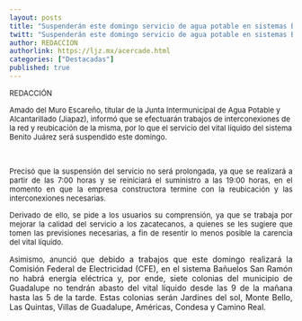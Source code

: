 ```yaml
---
layout: posts
title: "Suspenderán este domingo servicio de agua potable en sistemas Benito Juárez en la capital y Bañuelos San Ramón en Guadalupe"
twitt: "Suspenderán este domingo servicio de agua potable en sistemas Benito Juárez en la capital y Bañuelos San Ramón en Guadalupe"
author: REDACCION
authorlink: https://ljz.mx/acercade.html
categories: ["Destacadas"]
published: true
---
```

<p style="text-align: justify;">
  <span style="font-size: small;">REDACCIÓN</span>
</p>

<span style="font-size: small;" />Amado del Muro Escareño, titular de la Junta Intermunicipal de Agua Potable y Alcantarillado (Jiapaz), informó que se efectuarán trabajos de interconexiones de la red y reubicación de la misma, por lo que el servicio del vital líquido del sistema Benito Juárez será suspendido este domingo. </span></p> 
 

<p style="text-align: justify;">
  <span style="font-size: small;"> </span>
</p>

<p style="text-align: justify;">
  <span style="font-size: small;">Precisó que la suspensión del servicio no será prolongada, ya que se realizará a partir de las 7:00 horas y se reiniciará el suministro a las 19:00 horas, en el momento en que la empresa constructora termine con la reubicación y las interconexiones necesarias.</span>
</p>

<p style="text-align: justify;">
  <span style="font-size: small;"> </span>
</p>

<p style="text-align: justify;">
  <span style="font-size: small;">Derivado de ello, se pide a los usuarios su comprensión, ya que se trabaja por mejorar la calidad del servicio a los zacatecanos, a quienes se les sugiere que tomen las previsiones necesarias, a fin de resentir lo menos posible la carencia del vital líquido.</span>
</p>

<p style="text-align: justify;">
  <span style="font-size: small;">Asimismo, anunció que </span>debido a trabajos que este domingo realizará la Comisión Federal de Electricidad (CFE), en el sistema Bañuelos San Ramón no habrá energía eléctrica y, por ende, siete colonias del municipio de Guadalupe no tendrán abasto del vital líquido desde las 9 de la mañana hasta las 5 de la tarde. Estas colonias serán Jardines del sol, Monte Bello, Las Quintas, Villas de Guadalupe, Américas, Condesa y Camino Real.
</p>
